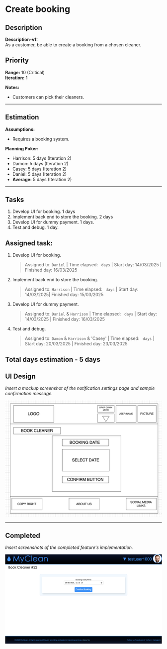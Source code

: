 # Create booking

## Description
**Description-v1:**  
As a customer, be able to create a booking from a chosen cleaner.
## Priority
**Range:** 10 (Critical)  
**Iteration:** 1  

**Notes:**  
- Customers can pick their cleaners.

---

## Estimation
**Assumptions:**  
- Requires a booking system.

**Planning Poker:**  
- Harrison: 5 days (Iteration 2)  
- Damon: 5 days (Iteration 2)  
- Casey: 5 days (Iteration 2) 
- Daniel: 5 days (Iteration 2)  
- **Average:** 5 days (Iteration 2)

---

## Tasks
1. Develop UI for booking. 1 days  
2. Implement back end to store the booking. 2 days
3. Develop UI for dummy payment. 1 days.
4. Test and debug. 1 day.

## Assigned task:
1. Develop UI for booking.
    > Assigned to: `Daniel` | Time elapsed: ` days` | Start day: 14/03/2025 | Finished day: 16/03/2025
2. Implement back end to store the booking.
    > Assigned to: `Harrison` | Time elapsed: ` days` | Start day: 14/03/2025| Finished day: 15/03/2025
3. Develop UI for dummy payment.
    > Assigned to: `Daniel` & `Harrison` | Time elapsed: ` days` | Start day: 14/03/2025 | Finished day: 16/03/2025
4. Test and debug.
    > Assigned to: `Damon` & `Harrison` & 'Casey' | Time elapsed: ` days` | Start day: 20/03/2025 | Finished day: 23/03/2025


Total days estimation - 5 days
---

## UI Design
*Insert a mockup screenshot of the notification settings page and sample confirmation message.*

![booking page wireframe](/iterations/images/booking-wireframe.png)

---

## Completed
*Insert screenshots of the completed feature's implementation.*

![booking page](/iterations/images/booking.png)

